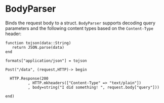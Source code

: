 # BodyParser



Binds the request body to a struct. `BodyParser` supports decoding query parameters and the following content types based on the `Content-Type` header:

```
function tojson(data::String)
   return JSON.parse(data)
end

formats["application/json"] = tojson

```



```text
Post("/data", (request,HTTP)-> begin

  HTTP.Response(200
          , HTTP.mkheaders(["Content-Type" => "text/plain"])
          , body=string("I did something! ", request.body["query"]))

end)

```

